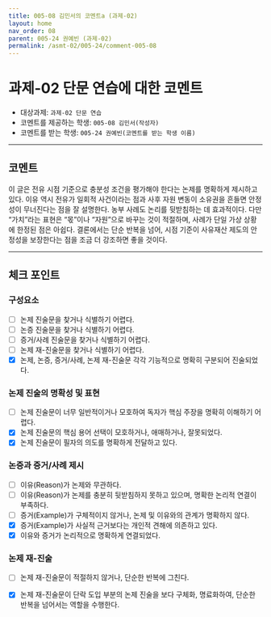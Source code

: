 ```yaml
---
title: 005-08 김민서의 코멘트a (과제-02) 
layout: home
nav_order: 08
parent: 005-24 권예빈 (과제-02)
permalink: /asmt-02/005-24/comment-005-08
---
```


# 과제-02 단문 연습에 대한 코멘트

- 대상과제: `과제-02 단문 연습` 
- 코멘트를 제공하는 학생: `005-08 김민서(작성자)` 
- 코멘트를 받는 학생: `005-24 권예빈(코멘트를 받는 학생 이름)` 

---

## 코멘트

이 글은 전유 시점 기준으로 충분성 조건을 평가해야 한다는 논제를  명확하게 제시하고 있다. 이유 역시 전유가 일회적 사건이라는 점과 사후 자원 변동이 소유권을 흔들면 안정성이 무너진다는 점을 잘 설명한다. 농부 사례도 논리를 뒷받침하는 데 효과적이다. 다만 “가치”라는 표현은 “몫”이나 “자원”으로 바꾸는 것이 적절하며, 사례가 단일 가상 상황에 한정된 점은 아쉽다. 결론에서는 단순 반복을 넘어, 시점 기준이 사유재산 제도의 안정성을 보장한다는 점을 조금 더 강조하면 좋을 것이다.

---

## 체크 포인트

### **구성요소**
- [ ] 논제 진술문을 찾거나 식별하기 어렵다.
- [ ] 논증 진술문을 찾거나 식별하기 어렵다.
- [ ] 증거/사례 진술문을 찾거나 식별하기 어렵다.
- [ ] 논제 재-진술문을 찾거나 식별하기 어렵다.
- [x] 논제, 논증, 증거/사례, 논제 재-진술문 각각 기능적으로 명확히 구분되어 진술되었다.

### **논제 진술의 명확성 및 표현**  
- [ ] 논제 진술문이 너무 일반적이거나 모호하여 독자가 핵심 주장을 명확히 이해하기 어렵다.  
- [x] 논제 진술문의 핵심 용어 선택이 모호하거나, 애매하거나, 잘못되었다.  
- [x] 논제 진술문이 필자의 의도를 명확하게 전달하고 있다.  

### **논증과 증거/사례 제시**  
- [ ] 이유(Reason)가 논제와 무관하다.
- [ ] 이유(Reason)가 논제를 충분히 뒷받침하지 못하고 있으며, 명확한 논리적 연결이 부족하다.  
- [ ] 증거(Example)가 구체적이지 않거나, 논제 및 이유와의 관계가 명확하지 않다. 
- [x] 증거(Example)가 사실적 근거보다는 개인적 견해에 의존하고 있다.  
- [x] 이유와 증거가 논리적으로 명확하게 연결되었다.  

### **논제 재-진술**  
- [ ] 논제 재-진술문이 적절하지 않거나, 단순한 반복에 그친다.   
- [x] 논제 재-진술문이 단락 도입 부분의 논제 진술을 보다 구체화, 명료화하여, 단순한 반복을 넘어서는 역할을 수행한다.  

